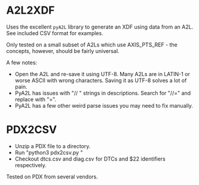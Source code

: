 # A2L2XDF

Uses the excellent `pyA2L` library to generate an XDF using data from an A2L. See included CSV format for examples.

Only tested on a small subset of A2Ls which use AXIS_PTS_REF - the concepts, however, should be fairly universal.

A few notes:

* Open the A2L and re-save it using UTF-8. Many A2Ls are in LATIN-1 or worse ASCII with wrong characters. Saving it as UTF-8 solves a lot of pain.
* PyA2L has issues with "// " strings in descriptions. Search for "//=" and replace with "=".
* PyA2L has a few other weird parse issues you may need to fix manually.

# PDX2CSV

* Unzip a PDX file to a directory.
* Run "python3 pdx2csv.py <directory>"
* Checkout dtcs.csv and diag.csv for DTCs and $22 identifiers respectively.

Tested on PDX from several vendors. 
